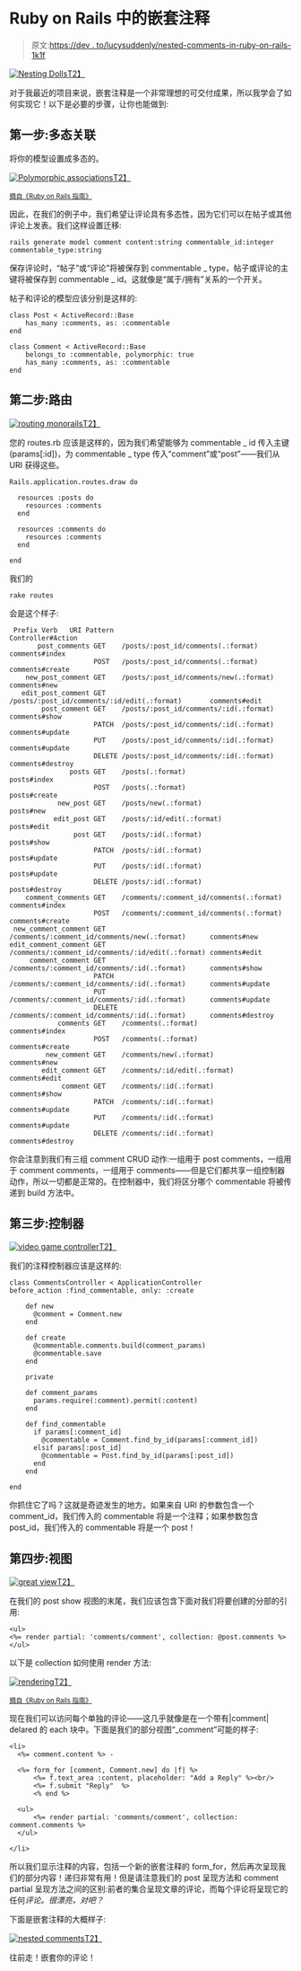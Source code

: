 # Ruby on Rails 中的嵌套注释

> 原文:[https://dev . to/lucysuddenly/nested-comments-in-ruby-on-rails-1k1f](https://dev.to/lucysuddenly/nested-comments-in-ruby-on-rails-1k1f)

[![Nesting Dolls](../Images/8175024018ea4055698732da3e728646.png)T2】](https://i.giphy.com/media/11wjBYmS9Q9jTa/giphy.gif)

对于我最近的项目来说，嵌套注释是一个非常理想的可交付成果，所以我学会了如何实现它！以下是必要的步骤，让你也能做到:

## [](#step-1-polymorphic-association)第一步:多态关联

将你的模型设置成多态的。

[![Polymorphic associations](../Images/2be8a93a31782778bb4ff29293d734df.png)T2】](https://res.cloudinary.com/practicaldev/image/fetch/s--hD4pdR95--/c_limit%2Cf_auto%2Cfl_progressive%2Cq_auto%2Cw_880/https://i.imgur.com/dy1glok.png)

<small>[摘自《Ruby on Rails 指南》](https://guides.rubyonrails.org/association_basics.html#polymorphic-associations)</small>

因此，在我们的例子中，我们希望让评论具有多态性，因为它们可以在帖子或其他评论上发表。我们这样设置迁移:

```
rails generate model comment content:string commentable_id:integer commentable_type:string 
```

保存评论时，“帖子”或“评论”将被保存到 commentable _ type，帖子或评论的主键将被保存到 commentable _ id。这就像是“属于/拥有”关系的一个开关。

帖子和评论的模型应该分别是这样的:

```
class Post < ActiveRecord::Base
    has_many :comments, as: :commentable
end

class Comment < ActiveRecord::Base
    belongs_to :commentable, polymorphic: true
    has_many :comments, as: :commentable
end 
```

## [](#step-2-routing)第二步:路由

[![routing monorails](../Images/4b65bfd82a14452c0cc61c651b2454cd.png)T2】](https://i.giphy.com/media/dlz26Lw2yfdg4/giphy.gif)

您的 routes.rb 应该是这样的，因为我们希望能够为 commentable _ id 传入主键(params[:id])，为 commentable _ type 传入“comment”或“post”——我们从 URI 获得这些。

```
Rails.application.routes.draw do

  resources :posts do
    resources :comments
  end

  resources :comments do
    resources :comments
  end

end 
```

我们的

`rake routes`

会是这个样子:

```
 Prefix Verb   URI Pattern                                       Controller#Action
       post_comments GET    /posts/:post_id/comments(.:format)                comments#index
                     POST   /posts/:post_id/comments(.:format)                comments#create
    new_post_comment GET    /posts/:post_id/comments/new(.:format)            comments#new
   edit_post_comment GET    /posts/:post_id/comments/:id/edit(.:format)       comments#edit
        post_comment GET    /posts/:post_id/comments/:id(.:format)            comments#show
                     PATCH  /posts/:post_id/comments/:id(.:format)            comments#update
                     PUT    /posts/:post_id/comments/:id(.:format)            comments#update
                     DELETE /posts/:post_id/comments/:id(.:format)            comments#destroy
               posts GET    /posts(.:format)                                  posts#index
                     POST   /posts(.:format)                                  posts#create
            new_post GET    /posts/new(.:format)                              posts#new
           edit_post GET    /posts/:id/edit(.:format)                         posts#edit
                post GET    /posts/:id(.:format)                              posts#show
                     PATCH  /posts/:id(.:format)                              posts#update
                     PUT    /posts/:id(.:format)                              posts#update
                     DELETE /posts/:id(.:format)                              posts#destroy
    comment_comments GET    /comments/:comment_id/comments(.:format)          comments#index
                     POST   /comments/:comment_id/comments(.:format)          comments#create
 new_comment_comment GET    /comments/:comment_id/comments/new(.:format)      comments#new
edit_comment_comment GET    /comments/:comment_id/comments/:id/edit(.:format) comments#edit
     comment_comment GET    /comments/:comment_id/comments/:id(.:format)      comments#show
                     PATCH  /comments/:comment_id/comments/:id(.:format)      comments#update
                     PUT    /comments/:comment_id/comments/:id(.:format)      comments#update
                     DELETE /comments/:comment_id/comments/:id(.:format)      comments#destroy
            comments GET    /comments(.:format)                               comments#index
                     POST   /comments(.:format)                               comments#create
         new_comment GET    /comments/new(.:format)                           comments#new
        edit_comment GET    /comments/:id/edit(.:format)                      comments#edit
             comment GET    /comments/:id(.:format)                           comments#show
                     PATCH  /comments/:id(.:format)                           comments#update
                     PUT    /comments/:id(.:format)                           comments#update
                     DELETE /comments/:id(.:format)                           comments#destroy 
```

你会注意到我们有三组 comment CRUD 动作:一组用于 post comments，一组用于 comment comments，一组用于 comments——但是它们都共享一组控制器动作，所以一切都是正常的。在控制器中，我们将区分哪个 commentable 将被传递到 build 方法中。

## [](#step-3-controllers)第三步:控制器

[![video game controller](../Images/d97fc86ca922cc198bdced70e21f484a.png)T2】](https://i.giphy.com/media/901ojwtVHZAze/giphy.gif)

我们的注释控制器应该是这样的:

```
class CommentsController < ApplicationController
before_action :find_commentable, only: :create

    def new
      @comment = Comment.new
    end

    def create
      @commentable.comments.build(comment_params)
      @commentable.save
    end

    private

    def comment_params
      params.require(:comment).permit(:content)
    end

    def find_commentable
      if params[:comment_id]
        @commentable = Comment.find_by_id(params[:comment_id]) 
      elsif params[:post_id]
        @commentable = Post.find_by_id(params[:post_id])
      end
    end

end 
```

你抓住它了吗？这就是奇迹发生的地方。如果来自 URI 的参数包含一个 comment_id，我们传入的 commentable 将是一个注释；如果参数包含 post_id，我们传入的 commentable 将是一个 post！

## [](#step-4-views)第四步:视图

[![great view](../Images/1f470d2b18fef92a6073a08e49865561.png)T2】](https://i.giphy.com/media/3o6nVam54YqA3vlxzq/giphy.gif)

在我们的 post show 视图的末尾，我们应该包含下面对我们将要创建的分部的引用:

```
<ul>
<%= render partial: 'comments/comment', collection: @post.comments %>
</ul> 
```

以下是 collection 如何使用 render 方法:

[![rendering](../Images/88addd0b3a81274803ea268e5cd60844.png)T2】](https://res.cloudinary.com/practicaldev/image/fetch/s--SqRFIZta--/c_limit%2Cf_auto%2Cfl_progressive%2Cq_auto%2Cw_880/https://i.imgur.com/888J7ZV.png)

<small>[摘自《Ruby on Rails 指南》](https://guides.rubyonrails.org/layouts_and_rendering.html#rendering-collections)</small>

现在我们可以访问每个单独的评论——这几乎就像是在一个带有|comment| delared 的 each 块中。下面是我们的部分视图“_comment”可能的样子:

```
<li>
  <%= comment.content %> -

  <%= form_for [comment, Comment.new] do |f| %>
      <%= f.text_area :content, placeholder: "Add a Reply" %><br/>
      <%= f.submit "Reply"  %>
      <% end %>

  <ul>
      <%= render partial: 'comments/comment', collection: comment.comments %>
  </ul>

</li> 
```

所以我们显示注释的内容，包括一个新的嵌套注释的 form_for，然后再次呈现我们的部分内容！递归非常有用！但是请注意我们的 post 呈现方法和 comment partial 呈现方法之间的区别:前者的集合呈现文章的评论，而每个评论将呈现它的任何*评论。很漂亮，对吧？*

下面是嵌套注释的大概样子:

[![nested comments](../Images/c065a2160a94c036ca44b6c400bd523a.png)T2】](https://res.cloudinary.com/practicaldev/image/fetch/s--9h2xKtIc--/c_limit%2Cf_auto%2Cfl_progressive%2Cq_auto%2Cw_880/https://i.imgur.com/H9zbb8h.png)

往前走！嵌套你的评论！